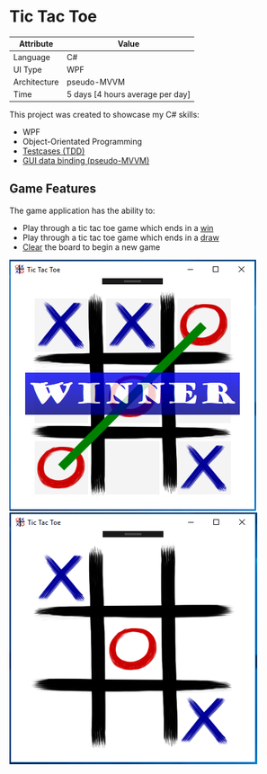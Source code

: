 # Tic Tac Toe

|Attribute|Value  |
|--|--|
|Language  |C#  |
|UI Type|WPF  |
|Architecture|pseudo-MVVM |
|Time|5 days [4 hours average per day]|

This project was created to showcase my C# skills:
 - WPF
 - Object-Orientated Programming
 - [Testcases (TDD)](Tictactoe_TDD.PNG)
 - [GUI data binding (pseudo-MVVM)](Tictactoe_xamlBindings.PNG)
 
## Game Features
The game application has the ability to:
 - Play through a tic tac toe game which ends in a [win](Tictactoe_winner.PNG)
 - Play through a tic tac toe game which ends in a [draw](Tictactoe_draw.PNG)
 - [Clear](Tictactoe_blank.PNG) the board to begin a new game

![](Tictactoe_winner.PNG)
![](Tictactoe_markersPlaced.PNG)
